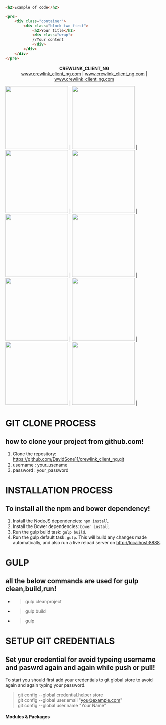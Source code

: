 

```html
<h2>Example of code</h2>

<pre>
    <div class="container">
        <div class="block two first">
            <h2>Your title</h2>
            <div class="wrap">
            //Your content
            </div>
        </div>
    </div>
</pre>
```

<p align="center">
<b> CREWLINK_CLIENT_NG </b></br>
<a href="#">www.crewlink_client_ng.com</a> |
<a href="#">www.crewlink_client_ng.com</a> |
<a href="#">www.crewlink_client_ng.com</a>

</p>

<p>
<img src="http://webmpires.net/media/blogs/blog/quick-uploads/p36/banner-angularjs.jpg?mtime=1466611958" width="200" height="200"> |
<img src="https://www.codingmart.com/uploads/post/image/5811921c8ca7854ce4d6d5c6/angular2.png" width="200" height="200"> |
<img src="http://www.programmingscripts.com/wp-content/uploads/2016/01/jquery-icon.png" width="200" height="200"> |
<img src="https://scotch.io/wp-content/uploads/2014/10/learning-react-getting-started.png" width="200" height="200"> |
<img src="https://raw.githubusercontent.com/gulpjs/artwork/master/gulp-2x.png" width="200" height="200"> |
<img src="http://blogs.quovantis.com/wp-content/uploads/2016/03/grunt_logo.jpg" width="200" height="200"> |
<img src="https://juststickers.in/wp-content/uploads/2014/08/NPM.jpg" width="200" height="200"> |
<img src="https://snipcart.com/media/10175/what-is-vuejs-definition.png" width="200" height="200"> |
<img src="http://backbonejs.org/docs/images/backbone.png" width="200" height="200"> |
<img src="http://emberjs.com/images/tomster-twitter-card.png" width="200" height="200"> |
</p>

# GIT CLONE PROCESS
## how to clone your project from github.com!
1. Clone the repository: https://github.com/DavidSone11/crewlink_client_ng.git
2. username : your_usename
3. password : your_password

# INSTALLATION PROCESS
## To install all the npm and bower dependency!
1. Install the NodeJS dependencies: `npm install`.
2. Install the Bower dependencies: `bower install`.
3. Run the gulp build task: `gulp build`.
4. Run the gulp default task: `gulp`. This will build any changes made automatically, and also run a live reload server on [http://localhost:8888](http://localhost:8888).

# GULP
## all the below commands are used for gulp clean,build,run!
* >gulp clear:project <br />
* >gulp build <br />
* >gulp <br />



# SETUP GIT CREDENTIALS
## Set your credential for avoid typeing username and paswrd again and again while push or pull!
To start you should first add your credentials to git global store to avoid again and again typing your password. <br />
 > git config --global credential.helper store <br />
 > git config --global user.email "you@example.com" <br />
 > git config --global user.name "Your Name" <br />

 #### Modules & Packages